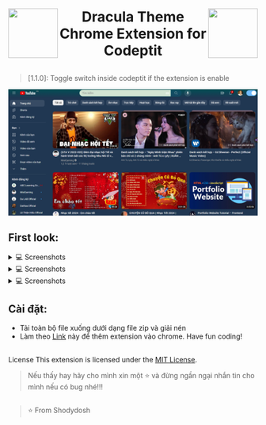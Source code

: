 <div align="center">

 <img align="left" src = "https://media2.giphy.com/media/QssGEmpkyEOhBCb7e1/giphy.gif?cid=ecf05e47a0n3gi1bfqntqmob8g9aid1oyj2wr3ds3mg700bl&rid=giphy.gif" width = 100px height=100px>
 <img align="right" src = "https://media2.giphy.com/media/QssGEmpkyEOhBCb7e1/giphy.gif?cid=ecf05e47a0n3gi1bfqntqmob8g9aid1oyj2wr3ds3mg700bl&rid=giphy.gif" width = 100px height=100px>
  <h1 align="center"> Dracula Theme Chrome Extension for Codeptit </h1>
 </div>
             
##

> [1.1.0]: Toggle switch inside codeptit if the extension is enable

![image](/images/giaodien1.png)


## First look:

<div>
  <details>
     <summary>💻 Screenshots </summary>
    <a href="https://www.youtube.com/watch?v=dQw4w9WgXcQ"><img src="/images/Screenshot 1.png"></a>
    <img src = "https://user-images.githubusercontent.com/87895460/227592223-0e861480-74f8-42bf-92a3-66ce1c692313.png" width = 100%>
    <a href="https://www.youtube.com/watch?v=dQw4w9WgXcQ"><img src="/images/Screenshot 2.png"></a>
    <img src = "https://user-images.githubusercontent.com/87895460/227591775-aca00b87-e177-4849-9035-df74df7b386a.png" width = 100%>
    <a href="https://www.youtube.com/watch?v=dQw4w9WgXcQ"><img src="https://user-images.githubusercontent.com/73097560/115834477-dbab4500-a447-11eb-908a-139a6edaec5c.gif"></a>
    
  </details>
  <details>
     <summary>💻 Screenshots </summary>
    <a href="https://www.youtube.com/watch?v=dQw4w9WgXcQ"><img src="https://user-images.githubusercontent.com/73097560/115834477-dbab4500-a447-11eb-908a-139a6edaec5c.gif"></a>
    <img src = "https://user-images.githubusercontent.com/87895460/227592001-82e88e5e-4450-4d31-8bed-95fc0adde8d4.png" width = 100%>
    <a href="https://www.youtube.com/watch?v=dQw4w9WgXcQ"><img src="https://user-images.githubusercontent.com/73097560/115834477-dbab4500-a447-11eb-908a-139a6edaec5c.gif"></a>
    <img src = "https://user-images.githubusercontent.com/87895460/227591520-9bd6d1a6-6a57-4f91-a3b6-3dfecd41c781.png" width = 100%>
    <a href="https://www.youtube.com/watch?v=dQw4w9WgXcQ"><img src="https://user-images.githubusercontent.com/73097560/115834477-dbab4500-a447-11eb-908a-139a6edaec5c.gif"></a>
    
  </details>
  <details>
     <summary>💻 Screenshots </summary>
    <a href="https://www.youtube.com/watch?v=dQw4w9WgXcQ"><img src="https://user-images.githubusercontent.com/73097560/115834477-dbab4500-a447-11eb-908a-139a6edaec5c.gif"></a>
    <img src = "https://user-images.githubusercontent.com/87895460/227591321-5cd4a85c-c6b3-4bb8-a0d7-ddb279999bfe.png" width = 100%>
    <a href="https://www.youtube.com/watch?v=dQw4w9WgXcQ"><img src="https://user-images.githubusercontent.com/73097560/115834477-dbab4500-a447-11eb-908a-139a6edaec5c.gif"></a>
    <img src = "https://user-images.githubusercontent.com/87895460/227590634-99804239-9f73-4a78-863b-24c327b19bb1.png" width = 100%>
    <a href="https://www.youtube.com/watch?v=dQw4w9WgXcQ"><img src="https://user-images.githubusercontent.com/73097560/115834477-dbab4500-a447-11eb-908a-139a6edaec5c.gif"></a>
    
    
  </details>
</div>


## Cài đặt:

* Tải toàn bộ file xuống dưới dạng file zip và giải nén
* Làm theo [Link](https://webkul.com/blog/how-to-install-the-unpacked-extension-in-chrome/) này để thêm extension vào chrome. Have fun coding!

 ##
 
License
This extension is licensed under the [MIT License](https://github.com/git/git-scm.com/blob/main/MIT-LICENSE.txt).
>Nếu thấy hay hãy cho mình xin một ⭐️ và đừng ngần ngại nhắn tin cho mình nếu có bug nhé!!!

##
> ⭐️ From Shodydosh
